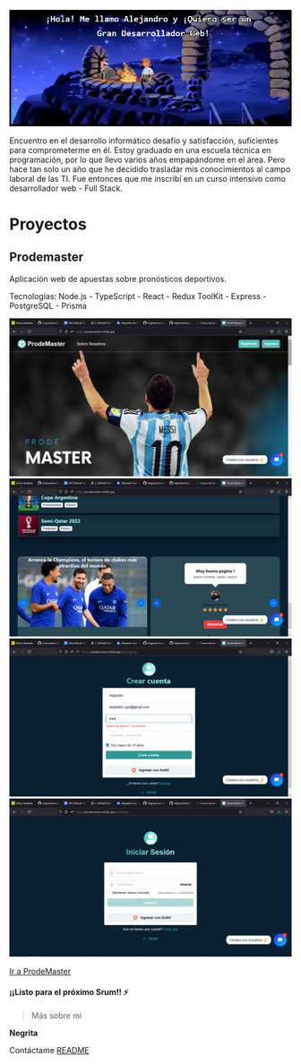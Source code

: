 ![This is an image](https://github.com/AlejandroGuil/AlejandroGuil/blob/main/img/Github%20pic.png)

Encuentro en el desarrollo informático desafío y satisfacción, suficientes para comprometerme en él. Estoy graduado en una escuela técnica en programación, por lo que llevo varios años empapándome en el área. Pero hace tan solo un año que he decidido trasladar mis conocimientos al campo laboral de las TI. Fue entonces que me inscribí en un curso intensivo como desarrollador web - Full Stack.

# Proyectos

## Prodemaster

Aplicación web de apuestas sobre pronósticos deportivos.

Tecnologías: Node.js - TypeScript - React - Redux ToolKit - Express - PostgreSQL - Prisma

<img src="https://github.com/AlejandroGuil/AlejandroGuil/blob/main/img/Captura%20de%20pantalla%20(32).png">

<img src="https://github.com/AlejandroGuil/AlejandroGuil/blob/main/img/Captura%20de%20pantalla%20(33).png">

<img src="https://github.com/AlejandroGuil/AlejandroGuil/blob/main/img/Captura%20de%20pantalla%20(34).png">

<img src="https://github.com/AlejandroGuil/AlejandroGuil/blob/main/img/Captura%20de%20pantalla%20(35).png">

[Ir a ProdeMaster](https://prodemaster.netlify.app)

#### ¡¡Listo para el próximo Srum!! ⚡

> Más sobre mi

**Negrita**

Contáctame [README](alejandro.i.guil@gmail.com)
